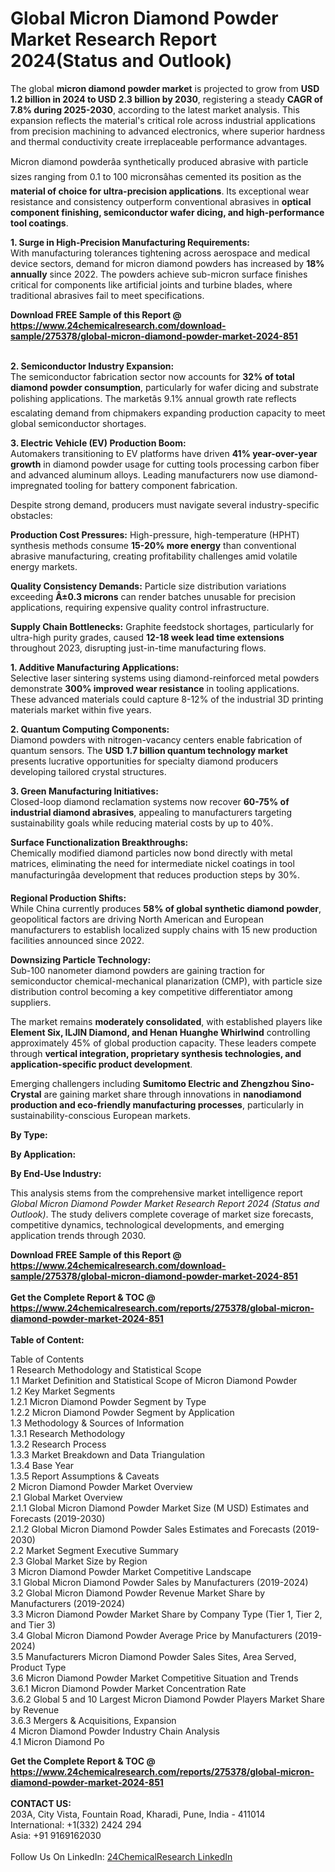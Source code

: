 <h1>Global Micron Diamond Powder Market Research Report 2024(Status and Outlook)</h1><p>The global <strong>micron diamond powder market</strong> is projected to grow from <strong>USD 1.2 billion in 2024 to USD 2.3 billion by 2030</strong>, registering a steady <strong>CAGR of 7.8% during 2025-2030</strong>, according to the latest market analysis. This expansion reflects the material's critical role across industrial applications from precision machining to advanced electronics, where superior hardness and thermal conductivity create irreplaceable performance advantages.</p><p>Micron diamond powderâa synthetically produced abrasive with particle sizes ranging from 0.1 to 100 micronsâhas cemented its position as the <strong>material of choice for ultra-precision applications</strong>. Its exceptional wear resistance and consistency outperform conventional abrasives in <strong>optical component finishing, semiconductor wafer dicing, and high-performance tool coatings</strong>.</p><p><strong>1. Surge in High-Precision Manufacturing Requirements:</strong><br>
With manufacturing tolerances tightening across aerospace and medical device sectors, demand for micron diamond powders has increased by <strong>18% annually</strong> since 2022. The powders achieve sub-micron surface finishes critical for components like artificial joints and turbine blades, where traditional abrasives fail to meet specifications.</p><div><b>Download FREE Sample of this Report @ 
            <a href="https://www.24chemicalresearch.com/download-sample/275378/global-micron-diamond-powder-market-2024-851">
            https://www.24chemicalresearch.com/download-sample/275378/global-micron-diamond-powder-market-2024-851</a></b></div><br><p><strong>2. Semiconductor Industry Expansion:</strong><br>
The semiconductor fabrication sector now accounts for <strong>32% of total diamond powder consumption</strong>, particularly for wafer dicing and substrate polishing applications. The marketâs 9.1% annual growth rate reflects escalating demand from chipmakers expanding production capacity to meet global semiconductor shortages.</p><p><strong>3. Electric Vehicle (EV) Production Boom:</strong><br>
Automakers transitioning to EV platforms have driven <strong>41% year-over-year growth</strong> in diamond powder usage for cutting tools processing carbon fiber and advanced aluminum alloys. Leading manufacturers now use diamond-impregnated tooling for battery component fabrication.</p><p>Despite strong demand, producers must navigate several industry-specific obstacles:</p><p><strong>Production Cost Pressures:</strong> High-pressure, high-temperature (HPHT) synthesis methods consume <strong>15-20% more energy</strong> than conventional abrasive manufacturing, creating profitability challenges amid volatile energy markets.</p><p><strong>Quality Consistency Demands:</strong> Particle size distribution variations exceeding <strong>Â±0.3 microns</strong> can render batches unusable for precision applications, requiring expensive quality control infrastructure.</p><p><strong>Supply Chain Bottlenecks:</strong> Graphite feedstock shortages, particularly for ultra-high purity grades, caused <strong>12-18 week lead time extensions</strong> throughout 2023, disrupting just-in-time manufacturing flows.</p><p><strong>1. Additive Manufacturing Applications:</strong><br>
Selective laser sintering systems using diamond-reinforced metal powders demonstrate <strong>300% improved wear resistance</strong> in tooling applications. These advanced materials could capture 8-12% of the industrial 3D printing materials market within five years.</p><p><strong>2. Quantum Computing Components:</strong><br>
Diamond powders with nitrogen-vacancy centers enable fabrication of quantum sensors. The <strong>USD 1.7 billion quantum technology market</strong> presents lucrative opportunities for specialty diamond producers developing tailored crystal structures.</p><p><strong>3. Green Manufacturing Initiatives:</strong><br>
Closed-loop diamond reclamation systems now recover <strong>60-75% of industrial diamond abrasives</strong>, appealing to manufacturers targeting sustainability goals while reducing material costs by up to 40%.</p><p><strong>Surface Functionalization Breakthroughs:</strong><br>
    Chemically modified diamond particles now bond directly with metal matrices, eliminating the need for intermediate nickel coatings in tool manufacturingâa development that reduces production steps by 30%.</p><p><strong>Regional Production Shifts:</strong><br>
    While China currently produces <strong>58% of global synthetic diamond powder</strong>, geopolitical factors are driving North American and European manufacturers to establish localized supply chains with 15 new production facilities announced since 2022.</p><p><strong>Downsizing Particle Technology:</strong><br>
    Sub-100 nanometer diamond powders are gaining traction for semiconductor chemical-mechanical planarization (CMP), with particle size distribution control becoming a key competitive differentiator among suppliers.</p><p>The market remains <strong>moderately consolidated</strong>, with established players like <strong>Element Six, ILJIN Diamond, and Henan Huanghe Whirlwind</strong> controlling approximately 45% of global production capacity. These leaders compete through <strong>vertical integration, proprietary synthesis technologies, and application-specific product development</strong>.</p><p>Emerging challengers including <strong>Sumitomo Electric and Zhengzhou Sino-Crystal</strong> are gaining market share through innovations in <strong>nanodiamond production and eco-friendly manufacturing processes</strong>, particularly in sustainability-conscious European markets.</p><p><strong>By Type:</strong></p><p><strong>By Application:</strong></p><p><strong>By End-Use Industry:</strong></p><p>This analysis stems from the comprehensive market intelligence report <em>Global Micron Diamond Powder Market Research Report 2024 (Status and Outlook)</em>. The study delivers complete coverage of market size forecasts, competitive dynamics, technological developments, and emerging application trends through 2030.</p><div><b>Download FREE Sample of this Report @ 
            <a href="https://www.24chemicalresearch.com/download-sample/275378/global-micron-diamond-powder-market-2024-851">
            https://www.24chemicalresearch.com/download-sample/275378/global-micron-diamond-powder-market-2024-851</a></b></div><br><div><b>Get the Complete Report & TOC @ 
            <a href="https://www.24chemicalresearch.com/reports/275378/global-micron-diamond-powder-market-2024-851">
            https://www.24chemicalresearch.com/reports/275378/global-micron-diamond-powder-market-2024-851</a></b></div><br>
            <b>Table of Content:</b><p>Table of Contents<br />
1 Research Methodology and Statistical Scope<br />
1.1 Market Definition and Statistical Scope of Micron Diamond Powder<br />
1.2 Key Market Segments<br />
1.2.1 Micron Diamond Powder Segment by Type<br />
1.2.2 Micron Diamond Powder Segment by Application<br />
1.3 Methodology & Sources of Information<br />
1.3.1 Research Methodology<br />
1.3.2 Research Process<br />
1.3.3 Market Breakdown and Data Triangulation<br />
1.3.4 Base Year<br />
1.3.5 Report Assumptions & Caveats<br />
2 Micron Diamond Powder Market Overview<br />
2.1 Global Market Overview<br />
2.1.1 Global Micron Diamond Powder Market Size (M USD) Estimates and Forecasts (2019-2030)<br />
2.1.2 Global Micron Diamond Powder Sales Estimates and Forecasts (2019-2030)<br />
2.2 Market Segment Executive Summary<br />
2.3 Global Market Size by Region<br />
3 Micron Diamond Powder Market Competitive Landscape<br />
3.1 Global Micron Diamond Powder Sales by Manufacturers (2019-2024)<br />
3.2 Global Micron Diamond Powder Revenue Market Share by Manufacturers (2019-2024)<br />
3.3 Micron Diamond Powder Market Share by Company Type (Tier 1, Tier 2, and Tier 3)<br />
3.4 Global Micron Diamond Powder Average Price by Manufacturers (2019-2024)<br />
3.5 Manufacturers Micron Diamond Powder Sales Sites, Area Served, Product Type<br />
3.6 Micron Diamond Powder Market Competitive Situation and Trends<br />
3.6.1 Micron Diamond Powder Market Concentration Rate<br />
3.6.2 Global 5 and 10 Largest Micron Diamond Powder Players Market Share by Revenue<br />
3.6.3 Mergers & Acquisitions, Expansion<br />
4 Micron Diamond Powder Industry Chain Analysis<br />
4.1 Micron Diamond Po</p><div><b>Get the Complete Report & TOC @ 
            <a href="https://www.24chemicalresearch.com/reports/275378/global-micron-diamond-powder-market-2024-851">
            https://www.24chemicalresearch.com/reports/275378/global-micron-diamond-powder-market-2024-851</a></b></div><br><b>CONTACT US:</b><br>
            203A, City Vista, Fountain Road, Kharadi, Pune, India - 411014<br>
            International: +1(332) 2424 294<br>
            Asia: +91 9169162030 <br><br>
            Follow Us On LinkedIn: <a href="https://www.linkedin.com/company/24chemicalresearch/">24ChemicalResearch LinkedIn</a>